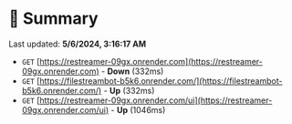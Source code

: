 # 📖 Summary
Last updated: **5/6/2024, 3:16:17 AM**

- `GET` [https://restreamer-09gx.onrender.com](https://restreamer-09gx.onrender.com) - **Down** (332ms)
- `GET` [https://filestreambot-b5k6.onrender.com/](https://filestreambot-b5k6.onrender.com/) - **Up** (332ms)
- `GET` [https://restreamer-09gx.onrender.com/ui](https://restreamer-09gx.onrender.com/ui) - **Up** (1046ms)

